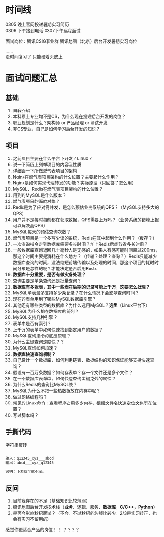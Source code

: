 # 时间线
0305 晚上官网投递暑期实习简历  
0306 下午接到电话 0307下午远程面试   

面试岗位：腾讯CSIG事业群 腾讯地图（北京）后台开发暑期实习岗位  

......   
没时间复习了 只能硬着头皮上

# 面试问题汇总
## 基础

1. 自我介绍
2. 本科硕士专业均不是CS，为什么现在投递后台开发的岗位？
3. 职业规划是什么？架构师 or 产品经理 or 测试开发
4. 非CS专业，自己是如何学习后台开发的知识？

## 项目

5. 之前项目主要在什么平台下开发？Linux？
6. 说一下简历上列举项目的内容及性质
7. 详细画一下所做燃气表项目的架构
8. Nginx在燃气表项目架构的什么位置？主要起什么作用？
9. Nginx是如何实现代理转发的功能？实际原理（只回答了怎么用）
10. MySQL、Redis在燃气表项目架构的什么位置？
11. 用到的MySQL是什么版本？
12. 燃气表项目的面向对象？
13. Redis是为了应对高并发，是怎么预估业务系统的QPS？（MySQL支持多大的QPS）
14. 用户并不是每时每刻都在获取数据，QPS需要上万吗？（业务系统的错峰上报可以解决高QPS）
15. MySQL每天的预估查询次数？
16. 燃气表项目是一个多写少读的系统，Redis在其中起到什么作用？（缓存？）
17. 一次查询指令走到数据库需要多长时间？加上Redis后能节省多长时间？
18. 一般数据库查询返回几十毫秒人是无感的，如果人有感可能时间超过200ms，那这个时间主要是消耗在什么地方？（传输？处理？查询？）Redis只能减少数据库查询的时间，没法缩短前端传输以及处理的时间，那这个项目的耗时时间分布是怎样的呢？才能决定是否启用Redis
19. **数据库十分重要，是否有做灾备处理？**
20. 查询主要是单条查询还是批量查询？
21. **数据库有多张表，其中一些表在后期的记录可能上千万，这要怎么处理？**
22. MySQL单表最多支持多少条记录？在什么情况下会影响查询时间？
23. 现在的表单用到了哪些MySQL数据库引擎？
24. 其他还有哪些类型的数据库？为什么选用MySQL？**选型**（Linux平台下）
25. MySQL为什么排在数据库的前列？
26. MySQL支持几种引擎？
27. 表单中是否有索引？
28. 上千万的表单中如何快速找到指定用户的数据？
29. MySQL查询指令的底层原理？
30. 为什么主键查询速度快？？
31. MySQL查询如何加速？
32. **数据库快速查询机制？**
33. 自己设计一个数据库，如何利用链表、数据结构的知识保证能够支持快速查询？
34. 假设有一百万条数据？如何存表单？存一个文件还是多个文件？
35. 在一个数据库表单中，如何快速查询主键之外的属性？
36. 为什么Redis的查询比MySQL快？
37. MySQL为什么不把一些热数据放在内存中呢？
38. 做过网络编程吗？
39. 常见的Linux命令：查看程序占用多少内存、根据文件名快速定位文件所在位置？
40. 写过脚本吗？

## 手撕代码

字符串反转
```c

输入：q12345_xyz___abcd
输出：abcd___xyz_q12345

说明：下划线个数不定。

```

## 反问

1. 目前我存在的不足（基础知识比较薄弱）
2. 腾讯地图后台开发技术栈（**业务**、逻辑、服务、**数据库，C/C++，Python**）
3. 是否会影响秋招面试？（不会，不过秋招的名额比较少，2/3是实习转正，也会有实习不留用的）

感觉你更适合产品的岗位！！  ？？？？